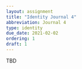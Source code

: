 ```yaml
---
layout: assignment
title: "Identity Journal 4"
abbreviation: Journal 4
type: identity
due_date: 2021-02-02
ordering: 1
draft: 1
---
```


TBD


